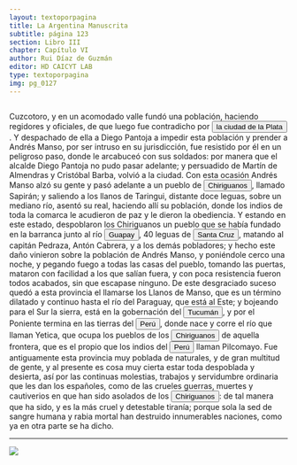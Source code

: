 ```yaml
---
layout: textoporpagina
title: La Argentina Manuscrita
subtitle: página 123
section: Libro III
chapter: Capítulo VI
author: Rui Díaz de Guzmán
editor: HD CAICYT LAB
type: textoporpagina
img: pg_0127
---
```


<div class="row">
    <div class="column">
<p>Cuzcotoro, y en un acomodado valle fundó una población, haciendo regidores y oficiales, de que luego fue contradicho por <a href="https://recogito.pelagios.org/document/wzqxhk0h3vpikm/part/1/edit#10db5af0-b7d6-4514-b193-b3c38a3128aa" target="_blank"><button class="balloon" data-balloon-pos="up" data-balloon-length="large" data-balloon="La provincia de Charcas, cuyos límites se superponen con la Audiencia de Charchas, tenía su sede en Sucre (Ciudad de la Plata, 1538).">la ciudad de la Plata</button></a>. Y despachado de ella a Diego Pantoja a impedir esta población y prender a Andrés Manso, por ser intruso en su jurisdicción, fue resistido por él en un peligroso paso, donde le arcabuceó con sus soldados: por manera que el alcalde Diego Pantoja no pudo pasar adelante; y persuadido de Martín de Almendras y Cristóbal Barba, volvió a la ciudad. Con esta ocasión Andrés Manso alzó su gente y pasó adelante a un pueblo de <button class="balloon" data-balloon-pos="up" data-balloon-length="large" data-balloon="Los Chiriguanos, son grupo de lengua Tupí - Guaraní que desde el Amazonas ocuparon sectores de Paraguay, Bolivia y Argentina. Fue el punto culminante de su expansión hacia el sur, en la búsqueda mesiánica de la &quot;Tierra sin mal&quot; o de nuevas tierras para cultivo. Eran agricultores sedentarios, a base de mandioca, zapallos, batata y maíz. La técnica de cultivo era la típica &quot;milpa&quot; amazónica: talado de árboles, corte de la maleza, incendio y posterior cultivo sobre el terreno quemado. Entre los siglos XV y XVI sometieron a los Chané a los que esclavizaron. Algunas crónicas indican que ese dominio se sustentó en una sistemática antropofagia que prácticamente devastó a los Chané.">Chiriguanos</button>, llamado Sapirán; y saliendo a los llanos de Taringui, distante doce leguas, sobre un mediano río, asentó su real, haciendo allí su población, donde los indios de toda la comarca le acudieron de paz y le dieron la obediencia. Y estando en este estado, despoblaron los Chiriguanos un pueblo que se había fundado en la barranca junto al río <a href="https://recogito.pelagios.org/document/wzqxhk0h3vpikm/part/1/edit#f5c2d3d5-f3e4-443a-b94a-d74154b66427" target="_blank"><button class="balloon" data-balloon-pos="up" data-balloon-length="large" data-balloon="El río Grande o río Guapay es un largo río amazónico boliviano, un afluente del río Mamoré, que discurre en su mayor parte por el departamento de Santa Cruz, aunque también lo hace como frontera en los departamentos de Chuquisaca y Cochabamba y en la boca es puntualmente límite del departamento del Beni.">Guapay</button></a>, 40 leguas de <a href="https://recogito.pelagios.org/document/wzqxhk0h3vpikm/part/1/edit#b3634619-9c0c-48e7-8487-0c5b586eadb9" target="_blank"><button class="balloon" data-balloon-pos="up" data-balloon-length="large" data-balloon="Este asentamiento fue efectivamente fundado por un conquistador de Asunción, Nuflo de Chávez en 1561. La ciudad sufrió varios traslados en el curso de su historia hasta establecerse dónde se encuentra hoy en día. El primer sitio de la fundación fue en la serranía de Chiquitos, a orilla del río Sutó.">Santa Cruz</button></a>, matando al capitán Pedraza, Antón Cabrera, y a los demás pobladores; y hecho este daño vinieron sobre la población de Andrés Manso, y poniéndole cerco una noche, y pegando fuego a todas las casas del pueblo, tomando las puertas, mataron con facilidad a los que salían fuera, y con poca resistencia fueron todos acabados, sin que escapase ninguno. De este desgraciado suceso quedó a esta provincia el llamarse los Llanos de Manso, que es un término dilatado y continuo hasta el río del Paraguay, que está al Este; y bojeando para el Sur la sierra, está en la gobernación del <a href="https://recogito.pelagios.org/document/wzqxhk0h3vpikm/part/1/edit#235b1765-6134-47c8-aa8a-ed691fb63677" target="_blank"><button class="balloon" data-balloon-pos="up" data-balloon-length="large" data-balloon="Si bien la gobernación de Tucumán se establece en 1563, los territorios que la integraban (las actuales provincias argentinas de Tucumán, Jujuy, Salta, Santiago del Estero y Catamarca) ya habían sido objeto de conquista y colonización en la primera mitad del siglo XVI a partir de avanzadas provenientes de Asunción, Chile y Perú.">Tucumán</button></a>, y por el Poniente termina en las tierras del <a href="https://recogito.pelagios.org/document/wzqxhk0h3vpikm/part/1/edit#7c4475f4-3b78-4a5e-adb2-fb75cc1e9a31" target="_blank"><button class="balloon" data-balloon-pos="up" data-balloon-length="large" data-balloon="Entendido como virreinato del Perú.">Perú</button></a>, donde nace y corre el río que llaman Yetica, que ocupa los pueblos de los <button class="balloon" data-balloon-pos="up" data-balloon-length="large" data-balloon="Los Chiriguanos, son grupo de lengua Tupí - Guaraní que desde el Amazonas ocuparon sectores de Paraguay, Bolivia y Argentina. Fue el punto culminante de su expansión hacia el sur, en la búsqueda mesiánica de la &quot;Tierra sin mal&quot; o de nuevas tierras para cultivo. Eran agricultores sedentarios, a base de mandioca, zapallos, batata y maíz. La técnica de cultivo era la típica &quot;milpa&quot; amazónica: talado de árboles, corte de la maleza, incendio y posterior cultivo sobre el terreno quemado. Entre los siglos XV y XVI sometieron a los Chané a los que esclavizaron. Algunas crónicas indican que ese dominio se sustentó en una sistemática antropofagia que prácticamente devastó a los Chané.">Chiriguanos</button> de aquella frontera, que es el propio que los indios del <a href="https://recogito.pelagios.org/document/wzqxhk0h3vpikm/part/1/edit#e7fa8022-4841-4a7b-b06b-59684200f207" target="_blank"><button class="balloon" data-balloon-pos="up" data-balloon-length="large" data-balloon="Entendido como virreinato del Perú.">Perú</button></a> llaman Pilcomayo. Fue antiguamente esta provincia muy poblada de naturales, y de gran multitud de gente, y al presente es cosa muy cierta estar toda despoblada y desierta, así por las continuas molestias, trabajos y servidumbre ordinaria que les dan los españoles, como de las crueles guerras, muertes y cautiverios en que han sido asolados de los <button class="balloon" data-balloon-pos="up" data-balloon-length="large" data-balloon="Los Chiriguanos, son grupo de lengua Tupí - Guaraní que desde el Amazonas ocuparon sectores de Paraguay, Bolivia y Argentina. Fue el punto culminante de su expansión hacia el sur, en la búsqueda mesiánica de la &quot;Tierra sin mal&quot; o de nuevas tierras para cultivo. Eran agricultores sedentarios, a base de mandioca, zapallos, batata y maíz. La técnica de cultivo era la típica &quot;milpa&quot; amazónica: talado de árboles, corte de la maleza, incendio y posterior cultivo sobre el terreno quemado. Entre los siglos XV y XVI sometieron a los Chané a los que esclavizaron. Algunas crónicas indican que ese dominio se sustentó en una sistemática antropofagia que prácticamente devastó a los Chané.">Chiriguanos</button>: de tal manera que ha sido, y es la más cruel y detestable tiranía; porque sola la sed de sangre humana y rabia mortal han destruido innumerables naciones, como ya en otra parte se ha dicho.</p><hr></div>

<div class="column">
<a href="{{site.baseurl}}/assets/img/argentina_manuscrita/{{page.img}}.jpg"><img src="{{site.baseurl}}/assets/img/argentina_manuscrita/{{page.img}}.jpg"></a>
</div>
</div>